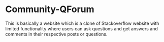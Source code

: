 # Community-QForum
This is basically a website which is a clone of Stackoverflow website with limited functionality where users can ask questions and get answers and comments in their respective posts or questions.
